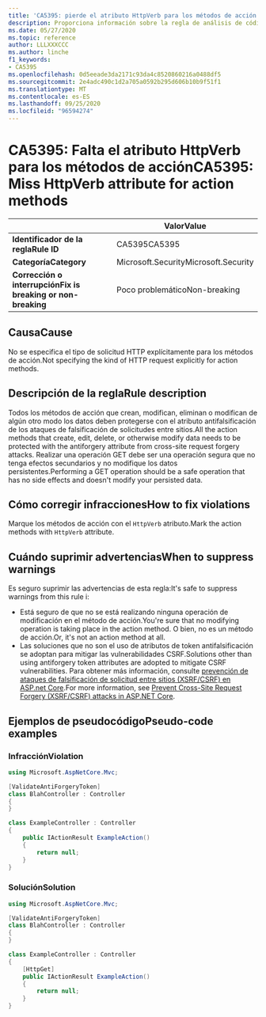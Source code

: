 ```yaml
---
title: 'CA5395: pierde el atributo HttpVerb para los métodos de acción (análisis de código)'
description: Proporciona información sobre la regla de análisis de código CA5395, incluidas las causas, cómo corregir las infracciones y cuándo suprimirlas.
ms.date: 05/27/2020
ms.topic: reference
author: LLLXXXCCC
ms.author: linche
f1_keywords:
- CA5395
ms.openlocfilehash: 0d5eeade3da2171c93da4c8520860216a0488df5
ms.sourcegitcommit: 2e4adc490c1d2a705a0592b295d606b10b9f51f1
ms.translationtype: MT
ms.contentlocale: es-ES
ms.lasthandoff: 09/25/2020
ms.locfileid: "96594274"
---
```

# <a name="ca5395-miss-httpverb-attribute-for-action-methods"></a><span data-ttu-id="e86d9-103">CA5395: Falta el atributo HttpVerb para los métodos de acción</span><span class="sxs-lookup"><span data-stu-id="e86d9-103">CA5395: Miss HttpVerb attribute for action methods</span></span>

| | <span data-ttu-id="e86d9-104">Valor</span><span class="sxs-lookup"><span data-stu-id="e86d9-104">Value</span></span> |
|-|-|
| <span data-ttu-id="e86d9-105">**Identificador de la regla**</span><span class="sxs-lookup"><span data-stu-id="e86d9-105">**Rule ID**</span></span> |<span data-ttu-id="e86d9-106">CA5395</span><span class="sxs-lookup"><span data-stu-id="e86d9-106">CA5395</span></span>|
| <span data-ttu-id="e86d9-107">**Categoría**</span><span class="sxs-lookup"><span data-stu-id="e86d9-107">**Category**</span></span> |<span data-ttu-id="e86d9-108">Microsoft.Security</span><span class="sxs-lookup"><span data-stu-id="e86d9-108">Microsoft.Security</span></span>|
| <span data-ttu-id="e86d9-109">**Corrección o interrupción**</span><span class="sxs-lookup"><span data-stu-id="e86d9-109">**Fix is breaking or non-breaking**</span></span> |<span data-ttu-id="e86d9-110">Poco problemático</span><span class="sxs-lookup"><span data-stu-id="e86d9-110">Non-breaking</span></span>|

## <a name="cause"></a><span data-ttu-id="e86d9-111">Causa</span><span class="sxs-lookup"><span data-stu-id="e86d9-111">Cause</span></span>

<span data-ttu-id="e86d9-112">No se especifica el tipo de solicitud HTTP explícitamente para los métodos de acción.</span><span class="sxs-lookup"><span data-stu-id="e86d9-112">Not specifying the kind of HTTP request explicitly for action methods.</span></span>

## <a name="rule-description"></a><span data-ttu-id="e86d9-113">Descripción de la regla</span><span class="sxs-lookup"><span data-stu-id="e86d9-113">Rule description</span></span>

<span data-ttu-id="e86d9-114">Todos los métodos de acción que crean, modifican, eliminan o modifican de algún otro modo los datos deben protegerse con el atributo antifalsificación de los ataques de falsificación de solicitudes entre sitios.</span><span class="sxs-lookup"><span data-stu-id="e86d9-114">All the action methods that create, edit, delete, or otherwise modify data needs to be protected with the antiforgery attribute from cross-site request forgery attacks.</span></span> <span data-ttu-id="e86d9-115">Realizar una operación GET debe ser una operación segura que no tenga efectos secundarios y no modifique los datos persistentes.</span><span class="sxs-lookup"><span data-stu-id="e86d9-115">Performing a GET operation should be a safe operation that has no side effects and doesn't modify your persisted data.</span></span>

## <a name="how-to-fix-violations"></a><span data-ttu-id="e86d9-116">Cómo corregir infracciones</span><span class="sxs-lookup"><span data-stu-id="e86d9-116">How to fix violations</span></span>

<span data-ttu-id="e86d9-117">Marque los métodos de acción con el `HttpVerb` atributo.</span><span class="sxs-lookup"><span data-stu-id="e86d9-117">Mark the action methods with `HttpVerb` attribute.</span></span>

## <a name="when-to-suppress-warnings"></a><span data-ttu-id="e86d9-118">Cuándo suprimir advertencias</span><span class="sxs-lookup"><span data-stu-id="e86d9-118">When to suppress warnings</span></span>

<span data-ttu-id="e86d9-119">Es seguro suprimir las advertencias de esta regla:</span><span class="sxs-lookup"><span data-stu-id="e86d9-119">It's safe to suppress warnings from this rule i:</span></span>

- <span data-ttu-id="e86d9-120">Está seguro de que no se está realizando ninguna operación de modificación en el método de acción.</span><span class="sxs-lookup"><span data-stu-id="e86d9-120">You're sure that no modifying operation is taking place in the action method.</span></span> <span data-ttu-id="e86d9-121">O bien, no es un método de acción.</span><span class="sxs-lookup"><span data-stu-id="e86d9-121">Or, it's not an action method at all.</span></span>
- <span data-ttu-id="e86d9-122">Las soluciones que no son el uso de atributos de token antifalsificación se adoptan para mitigar las vulnerabilidades CSRF.</span><span class="sxs-lookup"><span data-stu-id="e86d9-122">Solutions other than using antiforgery token attributes are adopted to mitigate CSRF vulnerabilities.</span></span> <span data-ttu-id="e86d9-123">Para obtener más información, consulte [prevención de ataques de falsificación de solicitud entre sitios (XSRF/CSRF) en ASP.net Core](/aspnet/core/security/anti-request-forgery).</span><span class="sxs-lookup"><span data-stu-id="e86d9-123">For more information, see [Prevent Cross-Site Request Forgery (XSRF/CSRF) attacks in ASP.NET Core](/aspnet/core/security/anti-request-forgery).</span></span>

## <a name="pseudo-code-examples"></a><span data-ttu-id="e86d9-124">Ejemplos de pseudocódigo</span><span class="sxs-lookup"><span data-stu-id="e86d9-124">Pseudo-code examples</span></span>

### <a name="violation"></a><span data-ttu-id="e86d9-125">Infracción</span><span class="sxs-lookup"><span data-stu-id="e86d9-125">Violation</span></span>

```csharp
using Microsoft.AspNetCore.Mvc;

[ValidateAntiForgeryToken]
class BlahController : Controller
{
}

class ExampleController : Controller
{
    public IActionResult ExampleAction()
    {
        return null;
    }
}
```

### <a name="solution"></a><span data-ttu-id="e86d9-126">Solución</span><span class="sxs-lookup"><span data-stu-id="e86d9-126">Solution</span></span>

```csharp
using Microsoft.AspNetCore.Mvc;

[ValidateAntiForgeryToken]
class BlahController : Controller
{
}

class ExampleController : Controller
{
    [HttpGet]
    public IActionResult ExampleAction()
    {
        return null;
    }
}
```
